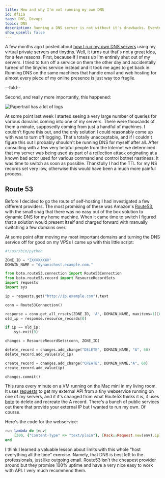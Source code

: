 ```yaml
---
title: How and why I'm not running my own DNS
id: df11a
tags: DNS, Devops
topic: DNS
description: Running a DNS server is not without it's drawbacks. Eventually I decided not to do it.
show_upsell: false
---
```


[route53]: http://aws.amazon.com/route53/
[how-i-run-my-own-dns]: /how-i-run-my-own-dns
[boto]: http://boto.readthedocs.org/en/latest/
[requests]: http://docs.python-requests.org/en/latest/

A few months ago I posted about [how I run my own DNS servers](/how-i-run-my-own-dns) using my virtual private servers and tinydns. Well, it turns out that's not a great idea, for a few reasons. First, because if I mess up I'm entirely shut out of my servers. I tried to turn off a service on them the other day and accidentally turned of the tinydns service instead and it took me ages to get back in. Running DNS on the same machines that handle email and web hosting for almost every piece of my online presence is just way too fragile.

--fold--

Second, and really more importantly, this happened:

<img class="thumbnail" src="https://d2s7foagexgnc2.cloudfront.net/files/35633efcdeb80dd81714/Screen%20Shot%202013-06-07%20at%204.41.49%20PM.png" alt="Papertrail has a lot of logs">

At some point last week I started seeing a very large number of queries for various domains coming into one of my servers. There were thousands of them a minute, supposedly coming from just a handful of machines. I couldn't figure this out, and the only solution I could reasonably come up with was to turn off logging. That's totally unacceptable, and if I couldn't figure this out I probably shouldn't be running DNS for myself after all. After consulting with a few very helpful people from the Internet we determined that my server was being used as part of a reflection attack originating at a known bad actor used for various command and control botnet nastiness. It was time to switch as soon as possible. Thankfully I had the TTL for my NS records set very low, otherwise this would have been a much more painful process.

## Route 53

Before I decided to go the route of self-hosting I had investigated a few different providers. The most promising of these was Amazon's [Route53][route53], with the small snag that there was no easy out of the box solution to dynamic DNS for my home machine. When it came time to switch I figured that a solution would present itself and charged forward with manually switching a few domains over.

At some point after moving my most important domains and turning the DNS service off for good on my VPSs I came up with this little script:

```python
#!/usr/bin/python

ZONE_ID = "ZXXXXXXXX"
DOMAIN_NAME = "dynamichost.example.com."

from boto.route53.connection import Route53Connection
from boto.route53.record import ResourceRecordSets
import requests
import sys

ip = requests.get("http://ip.example.com").text

conn = Route53Connection()

response = conn.get_all_rrsets(ZONE_ID, 'A', DOMAIN_NAME, maxitems=1)[0]
old_ip = response.resource_records[0]

if ip == old_ip:
    sys.exit(0)

changes = ResourceRecordSets(conn, ZONE_ID)

delete_record = changes.add_change("DELETE", DOMAIN_NAME, "A", 60)
delete_record.add_value(old_ip)

create_record = changes.add_change("CREATE", DOMAIN_NAME,"A", 60)
create_record.add_value(ip)

changes.commit()
```

This runs every minute on a VM running on the Mac mini in my living room. It uses [requests][] to get my external API from a tiny webservice running on one of my servers, and if it's changed from what Route53 thinks it is, it uses [boto][] to delete and recreate the A record. There's a bunch of public services out there that provide your external IP but I wanted to run my own. Of course.

Here's the code for the webservice:

```ruby
run lambda do |env|
    [200, {"Content-Type" => "text/plain"}, [Rack::Request.new(env).ip]]
end
```

I think I learned a valuable lesson about limits with this whole "host everything all the time" exercise. Namely, that DNS is best left to the professionals, just like outgoing email. Route53 isn't the cheapest provider around but they promise 100% uptime and have a very nice easy to work with API. I very much recommend them.
